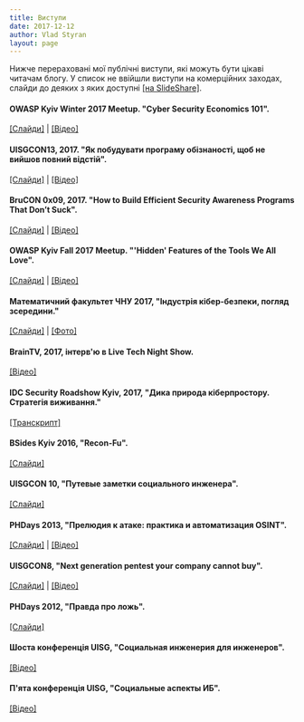 ```yaml
---
title: Виступи
date: 2017-12-12
author: Vlad Styran
layout: page
---
```

Нижче перераховані мої публічні виступи, які можуть бути цікаві читачам блогу. У список не ввійшли виступи на комерційних заходах, слайди до деяких з яких доступні [[на SlideShare]](http://www.slideshare.net/sapran/).

#### OWASP Kyiv Winter 2017 Meetup. "Cyber Security Economics 101".
[[Слайди]](https://speakerdeck.com/sapran/vlad-styran-security-economics) | [[Відео]](https://www.youtube.com/watch?v=vZAldeJ-_rw)

#### UISGCON13, 2017. "Як побудувати програму обізнаності, щоб не вийшов повний відстій".
[[Слайди]](https://speakerdeck.com/sapran/how-to-build-security-awareness-programs-that-dont-suck) | [[Відео]](https://www.youtube.com/watch?v=FJ6KDDfvZho)

#### BruCON 0x09, 2017. "How to Build Efficient Security Awareness Programs That Don’t Suck".
[[Слайди]](http://files.brucon.org/2017/006_Vlad_Styran_Security_Awareness_v3.pdf) | [[Відео]](https://www.youtube.com/watch?v=40tUy6TNXM8)

#### OWASP Kyiv Fall 2017 Meetup. "'Hidden' Features of the Tools We All Love".
[[Слайди]](https://www.slideshare.net/owaspKyiv/vlad-styran-hidden-features-of-the-tools-we-all-love) | [[Відео]](https://www.youtube.com/watch?v=TOeV8n7Ag60)

#### Математичний факультет ЧНУ 2017, "Індустрія кібер-безпеки, погляд зсередини."
[[Слайди]](https://www.slideshare.net/sapran/ss-73808788) | [[Фото]](http://chnu.edu.ua/index.php?page=ua/news&data[[5012]][[id]]=7322)

#### BrainTV, 2017, інтерв'ю в Live Tech Night Show.
[[Відео]](https://youtu.be/KTTdmhe93ss)

#### IDC Security Roadshow Kyiv, 2017, "Дика природа кіберпростору. Стратегія виживання."
[[Транскрипт]](https://blog.styran.com/2017-02-20-cyber-jungle-idc-talk/)

#### BSides Kyiv 2016, "Recon-Fu".
[[Слайди]](http://www.slideshare.net/sapran/reconfu-bsideskyiv-2016)

#### UISGCON 10, "Путевые заметки социального инженера".
[[Слайди]](http://www.slideshare.net/sapran/uisgcon10-styran)

#### PHDays 2013, "Прелюдия к атаке: практика и автоматизация OSINT".
[[Слайди]](http://www.slideshare.net/sapran/osint) | [[Відео]](https://www.youtube.com/watch?v=hnG4gFxeQvA)

#### UISGCON8, "Next generation pentest your company cannot buy".
[[Слайди]](http://www.slideshare.net/sapran/hall1-16-20styran) | [[Відео]](http://vimeo.com/51256479)

#### PHDays 2012, "Правда про ложь".
[[Слайди]](http://www.slideshare.net/sapran/ss-13158702)

#### Шоста конференція UISG, "Социальная инженерия для инженеров".
[[Відео]](http://vimeo.com/24912255)

#### П'ята конференція UISG, "Социальные аспекты ИБ".
[[Відео]](http://vimeo.com/23273663)